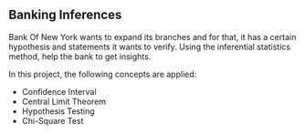 ## Banking Inferences

Bank Of New York wants to expand its branches and for that, it has a certain hypothesis and statements it wants to verify. Using the inferential statistics method, help the bank to get insights.

In this project, the following concepts are applied:

 - Confidence Interval
 - Central Limit Theorem
 - Hypothesis Testing
 - Chi-Square Test
